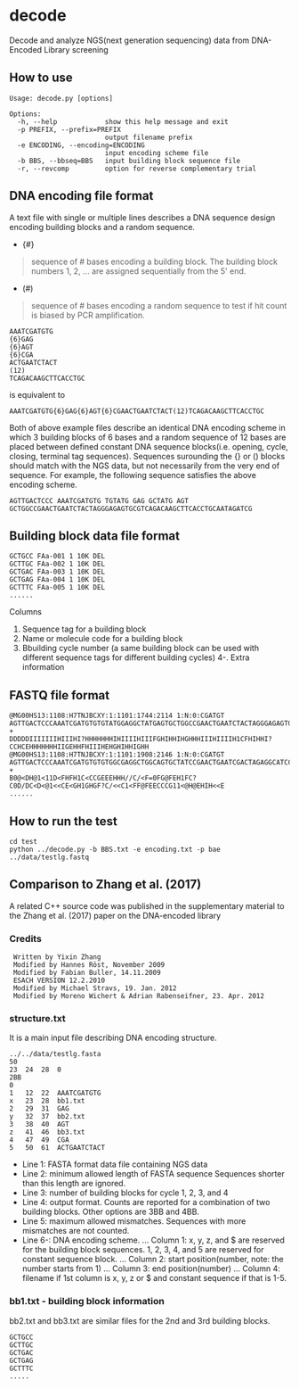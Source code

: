 # decode
Decode and analyze NGS(next generation sequencing) data from DNA-Encoded Library screening 

## How to use
```
Usage: decode.py [options]

Options:
  -h, --help            show this help message and exit
  -p PREFIX, --prefix=PREFIX
                        output filename prefix
  -e ENCODING, --encoding=ENCODING
                        input encoding scheme file
  -b BBS, --bbseq=BBS   input building block sequence file
  -r, --revcomp         option for reverse complementary trial
```

## DNA encoding file format
A text file with single or multiple lines describes a DNA sequence design encoding building blocks and a random sequence.

* {#}
> sequence of # bases encoding a building block. The building block numbers 1, 2, ... are assigned sequentially from the 5' end.
* (#)
> sequence of # bases encoding a random sequence to test if hit count is biased by PCR amplification.

```
AAATCGATGTG
{6}GAG
{6}AGT
{6}CGA
ACTGAATCTACT
(12)
TCAGACAAGCTTCACCTGC
```

is equivalent to

```
AAATCGATGTG{6}GAG{6}AGT{6}CGAACTGAATCTACT(12)TCAGACAAGCTTCACCTGC
```

Both of above example files describe an identical DNA encoding scheme in which 3 building blocks of 6 bases and a random sequence of 12 bases are placed between defined constant DNA sequence blocks(i.e. opening, cycle, closing, terminal tag sequences). Sequences surounding the {} or () blocks should match with the NGS data, but not necessarily from the very end of sequence. For example, the following sequence satisfies the above encoding scheme.

```
AGTTGACTCCC AAATCGATGTG TGTATG GAG GCTATG AGT GCTGGCCGAACTGAATCTACTAGGGAGAGTGCGTCAGACAAGCTTCACCTGCAATAGATCG
```

## Building block data file format
```
GCTGCC FAa-001 1 10K DEL
GCTTGC FAa-002 1 10K DEL
GCTGAC FAa-003 1 10K DEL
GCTGAG FAa-004 1 10K DEL
GCTTTC FAa-005 1 10K DEL
......
```

Columns
1. Sequence tag for a building block
2. Name or molecule code for a building block
3. Bbuilding cycle number (a same building block can be used with different sequence tags for different building cycles)
4-. Extra information

## FASTQ file format

```
@MG00HS13:1108:H7TNJBCXY:1:1101:1744:2114 1:N:0:CGATGT
AGTTGACTCCCAAATCGATGTGTGTATGGAGGCTATGAGTGCTGGCCGAACTGAATCTACTAGGGAGAGTGCGTCAGACAAGCTTCACCTGCAATAGATCG
+
DDDDDIIIIIIIHIIIHI?HHHHHHHIHIIIIHIIIFGHIHHIHGHHHIIIHIIIIH1CFHIHHI?CCHCEHHHHHHHIIGEHHFHIIIHEHGHIHHIGHH
@MG00HS13:1108:H7TNJBCXY:1:1101:1908:2146 1:N:0:CGATGT
AGTTGACTCCCAAATCGATGTGTGTGGCGAGGCTGGCAGTGCTATCCGAACTGAATCGACTAGAGGCATCCGGTCAGACAAGCTTCACGTGCAATAGATCG
+
B0@<DH@1<11D<FHFH1C<CCGEEEHHH//C/<F=0FG@FEH1FC?C0D/DC<D<@1<<CE<GH1GHGF?C/<<C1<FF@FEECCCG11<@H@EHIH<<E
......
```

## How to run the test

```
cd test
python ../decode.py -b BBS.txt -e encoding.txt -p bae ../data/testlg.fastq
```

## Comparison to Zhang et al. (2017)

A related C++ source code was published in the supplementary material to the Zhang et al. (2017) paper on the DNA-encoded library

### Credits

```
 Written by Yixin Zhang
 Modified by Hannes Röst, November 2009
 Modified by Fabian Buller, 14.11.2009
 ESACH VERSION 12.2.2010
 Modified by Michael Stravs, 19. Jan. 2012
 Modified by Moreno Wichert & Adrian Rabenseifner, 23. Apr. 2012
```

### structure.txt

It is a main input file describing DNA encoding structure.

```
../../data/testlg.fasta
50
23 	24 	28	0
2BB
0
1	12	22	AAATCGATGTG
x	23	28	bb1.txt
2	29	31	GAG
y	32	37	bb2.txt
3	38	40	AGT
z	41	46	bb3.txt
4	47	49	CGA
5	50	61	ACTGAATCTACT
```

- Line 1: FASTA format data file containing NGS data
- Line 2: minimum allowed length of FASTA sequence
Sequences shorter than this length are ignored.
- Line 3: number of building blocks for cycle 1, 2, 3, and 4
- Line 4: output format. Counts are reported for a combination of two building blocks. Other options are 3BB and 4BB. 
- Line 5: maximum allowed mismatches. Sequences with more mismatches are not counted.
- Line 6-: DNA encoding scheme. 
... Column 1: x, y, z, and $ are reserved for the building block sequences. 1, 2, 3, 4, and 5 are reserved for constant sequence block.
... Column 2: start position(number, note: the number starts from 1)
... Column 3: end position(number)
... Column 4: filename if 1st column is x, y, z or $ and constant sequence if that is 1-5. 

### bb1.txt - building block information

bb2.txt and bb3.txt are similar files for the 2nd and 3rd building blocks.

```
GCTGCC
GCTTGC
GCTGAC
GCTGAG
GCTTTC
.....
```
